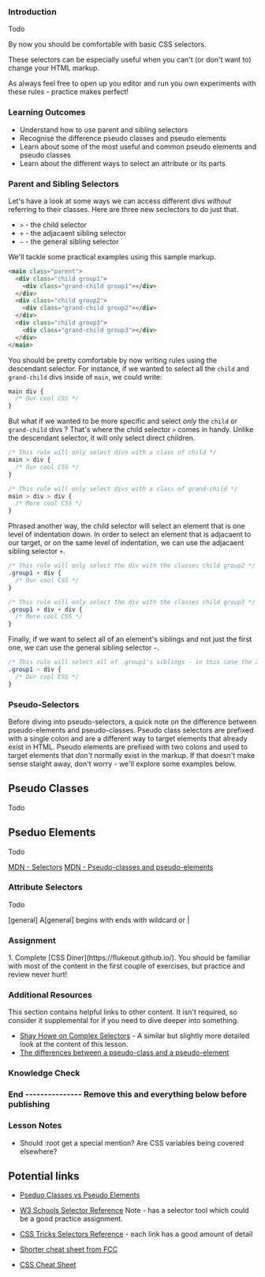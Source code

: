 ### Introduction

Todo

By now you should be comfortable with basic CSS selectors.

These selectors can be especially useful when you can't (or don't want to) change your HTML markup.

As always feel free to open up you editor and run you own experiments with these rules - practice makes perfect!

### Learning Outcomes

* Understand how to use parent and sibling selectors
* Recognise the difference pseudo classes and pseudo elements
* Learn about some of the most useful and common pseudo elements and pseudo classes
* Learn about the different ways to select an attribute or its parts

### Parent and Sibling Selectors

Let's have a look at some ways we can access different divs _without_ referring to their classes. Here are three new seclectors to do just that.

* `>` - the child selector
* `+` - the adjacaent sibling selector
* `~` - the general sibling selector

We'll tackle some practical examples using this sample markup.

~~~html
<main class="parent">
  <div class="child group1">
    <div class="grand-child group1"></div>
  </div>
  <div class="child group2">
    <div class="grand-child group2"></div>
  </div>
  <div class="child group3">
    <div class="grand-child group3"></div>
  </div>
</main>
~~~

You should be pretty comfortable by now writing rules using the descendant selector. For instance, if we wanted to select all the `child` and `grand-child` divs inside of `main`, we could write:

~~~css
main div {
  /* Our cool CSS */
}
~~~

But what if we wanted to be more specific and select _only_ the `child` or `grand-child` divs ? That's where the child selector `>` comes in handy. Unlike the descendant selector, it will only select direct children.

~~~css
/* This rule will only select divs with a class of child */
main > div {
  /* Our cool CSS */
}

/* This rule will only select divs with a class of grand-child */
main > div > div {
  /* More cool CSS */
}
~~~

Phrased another way, the child selector will select an element that is one level of indentation down. In order to select an element that is adjacaent to our target, or on the same level of indentation, we can use the adjacaent sibling selector `+`.

~~~css
/* This rule will only select the div with the classes child group2 */
.group1 + div {
  /* Our cool CSS */
}

/* This rule will only select the div with the classes child group3 */
.group1 + div + div {
  /* More cool CSS */
}
~~~

Finally, if we want to select all of an element's siblings and not just the first one, we can use the general sibling selector `~`.

~~~css
/* This rule will select all of .group1's siblings - in this case the 2nd and 3rd .child divs*/
.group1 ~ div {
  /* Our cool CSS */
}
~~~

### Pseudo-Selectors

Before diving into pseudo-selectors, a quick note on the difference between pseudo-elements and pseudo-classes. Pseudo class selectors are prefixed with a single colon and are a different way to target elements that already exist in HTML. Pseudo elements are prefixed with two colons and used to target elements that _don't_ normally exist in the markup. If that doesn't make sense staight away, don't worry - we'll explore some examples below.

## Pseudo Classes

Todo

## Pseduo Elements

Todo

[MDN - Selectors](https://developer.mozilla.org/en-US/docs/Learn/CSS/Building_blocks/Selectors)
[MDN - Pseudo-classes and pseudo-elements](https://developer.mozilla.org/en-US/docs/Learn/CSS/Building_blocks/Selectors/Pseudo-classes_and_pseudo-elements)

### Attribute Selectors

Todo

[general]
A[general]
begins with
ends with
wildcard
or |

### Assignment
<div class="lesson-content__panel" markdown="1">
1. Complete [CSS Diner](https://flukeout.github.io/). You should be familiar with most of the content in the first couple of exercises, but practice and review never hurt!
</div>

### Additional Resources

This section contains helpful links to other content. It isn't required, so consider it supplemental for if you need to dive deeper into something.

- [Shay Howe on Complex Selectors](https://learn.shayhowe.com/advanced-html-css/complex-selectors/) - A similar but slightly more detailed look at the content of this lesson.
- [The differences between a pseudo-class and a pseudo-element](https://stackoverflow.com/questions/8069973/what-is-the-difference-between-a-pseudo-class-and-a-pseudo-element-in-css)

### Knowledge Check

### End --------------- Remove this and everything below before publishing

### Lesson Notes

- Should :root get a special mention? Are CSS variables being covered elsewhere?

## Potential links

* [Pseduo Classes vs Pseudo Elements](https://www.growingwiththeweb.com/2012/08/pseudo-classes-vs-pseudo-elements.html)

* [W3 Schools Selector Reference](https://www.w3schools.com/cssref/css_selectors.asp)
Note - has a selector tool which could be a good practice assignment.

* [CSS Tricks Selectors Reference](https://css-tricks.com/almanac/selectors/) - each link has a good amount of detail

* [Shorter cheat sheet from FCC](https://www.freecodecamp.org/news/css-selectors-cheat-sheet/)
* [CSS Cheat Sheet](https://websitesetup.org/wp-content/uploads/2019/11/wsu-css-cheat-sheet-gdocs.pdf)
